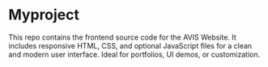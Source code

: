 # Myproject
This repo contains the frontend source code for the AVIS Website. It includes responsive HTML, CSS, and optional JavaScript files for a clean and modern user interface. Ideal for portfolios, UI demos, or customization.
